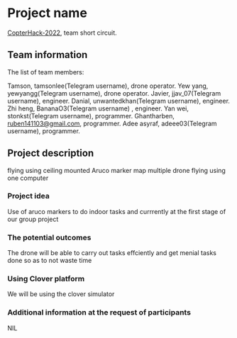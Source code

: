 # Project name

[CopterHack-2022](copterhack2022.md), team short circuit.

## Team information

The list of team members:


Tamson, tamsonlee(Telegram username), drone operator.
Yew yang, yewyangg(Telegram username), drone operator. 
Javier, jjav_07(Telegram username), engineer.
Danial, unwantedkhan(Telegram username), engineer. 
Zhi heng, BananaO3(Telegram username) , engineer. 
Yan wei, stonkst(Telegram username), programmer. 
Ghantharben, ruben141103@gmail.com, programmer. 
Adee asyraf, adeee03(Telegram username), programmer. 

## Project description
flying using ceiling mounted Aruco marker map
multiple drone flying using one computer

### Project idea

Use of aruco markers to do indoor tasks and currrently at the first stage of our group project 

### The potential outcomes
The drone will be able to carry out tasks effciently and get menial tasks done so as to not waste time


### Using Clover platform

We will be using the clover simulator 

### Additional information at the request of participants

NIL
